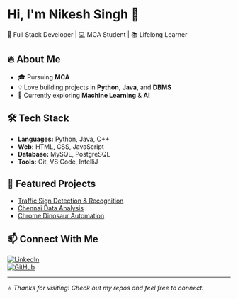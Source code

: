 # Hi, I'm Nikesh Singh 👋
🚀 Full Stack Developer | 💻 MCA Student | 📚 Lifelong Learner  

## 🔥 About Me
- 🎓 Pursuing **MCA**
- 💡 Love building projects in **Python**, **Java**, and **DBMS**
- 🌱 Currently exploring **Machine Learning** & **AI**

## 🛠 Tech Stack
- **Languages:** Python, Java, C++
- **Web:** HTML, CSS, JavaScript
- **Database:** MySQL, PostgreSQL
- **Tools:** Git, VS Code, IntelliJ

## 📌 Featured Projects
- [Traffic Sign Detection & Recognition](https://github.com/singh-nikesh/traffic_sign_detection_recognition)
- [Chennai Data Analysis](https://github.com/singh-nikesh/CHENNAI_ANALYSIS)
- [Chrome Dinosaur Automation](https://github.com/singh-nikesh/Chrome_dinosaur_automate)

## 📫 Connect With Me
[![LinkedIn](https://img.shields.io/badge/LinkedIn-Profile-blue)](https://linkedin.com/in/YOUR-LINK)  
[![GitHub](https://img.shields.io/badge/GitHub-Profile-black)](https://github.com/singh-nikesh)

---
⭐️ *Thanks for visiting! Check out my repos and feel free to connect.*
